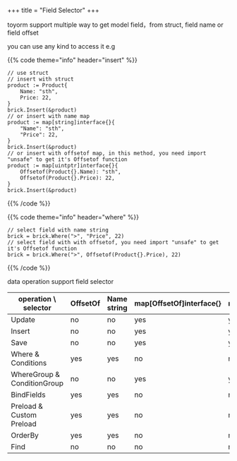 +++
title = "Field Selector"
+++

toyorm support multiple way to get model field，from struct, field name or field offset


you can use any kind to access it e.g

{{% code theme="info" header="insert" %}}
```golang
// use struct
// insert with struct
product := Product{
	Name: "sth",
	Price: 22,
}
brick.Insert(&product)
// or insert with name map
product := map[string]interface{}{
	"Name": "sth",
	"Price": 22,
}
brick.Insert(&product)
// or insert with offsetof map, in this method, you need import "unsafe" to get it's Offsetof function
product := map[uintptr]interface{}{
	Offsetof(Product{}.Name): "sth",
	Offsetof(Product{}.Price): 22,
}
brick.Insert(&product)
```
{{% /code %}}

{{% code theme="info" header="where" %}}
```golang
// select field with name string
brick = brick.Where(">", "Price", 22)
// select field with with offsetof, you need import "unsafe" to get it's Offsetof function
brick = brick.Where(">", Offsetof(Product{}.Price), 22)
```
{{% /code %}}

data operation support field selector

operation  \\  selector | OffsetOf | Name string | map\[OffsetOf\]interface{} | map\[string\]interface{} | struct |
--------------------|----------|-----------------|--------------------------------|--------------------------|--------|
Update              | no       | no              | yes                            | yes                      | yes
Insert              | no       | no              | yes                            | yes                      | yes
Save                | no       | no              | yes                            | yes                      | yes
Where & Conditions  | yes      | yes             | no                             | no                       | no
WhereGroup & ConditionGroup | no |  no           | yes                            | yes                      | yes
BindFields          | yes      | yes             | no                             | no                       | no
Preload & Custom Preload | yes | yes             | no                             | no                       | no
OrderBy             | yes      | yes             | no                             | no                       | no
Find                | no       | no              | no                             | no                       | yes
